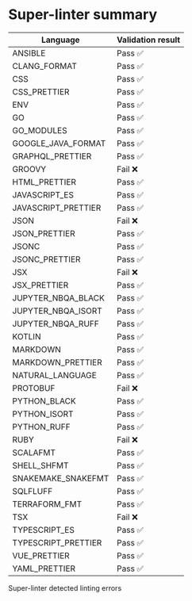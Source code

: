 # Super-linter summary

<!-- textlint-disable terminology -->

| Language            | Validation result |
| ------------------- | ----------------- |
| ANSIBLE             | Pass ✅           |
| CLANG_FORMAT        | Pass ✅           |
| CSS                 | Pass ✅           |
| CSS_PRETTIER        | Pass ✅           |
| ENV                 | Pass ✅           |
| GO                  | Pass ✅           |
| GO_MODULES          | Pass ✅           |
| GOOGLE_JAVA_FORMAT  | Pass ✅           |
| GRAPHQL_PRETTIER    | Pass ✅           |
| GROOVY              | Fail ❌           |
| HTML_PRETTIER       | Pass ✅           |
| JAVASCRIPT_ES       | Pass ✅           |
| JAVASCRIPT_PRETTIER | Pass ✅           |
| JSON                | Fail ❌           |
| JSON_PRETTIER       | Pass ✅           |
| JSONC               | Pass ✅           |
| JSONC_PRETTIER      | Pass ✅           |
| JSX                 | Fail ❌           |
| JSX_PRETTIER        | Pass ✅           |
| JUPYTER_NBQA_BLACK  | Pass ✅           |
| JUPYTER_NBQA_ISORT  | Pass ✅           |
| JUPYTER_NBQA_RUFF   | Pass ✅           |
| KOTLIN              | Pass ✅           |
| MARKDOWN            | Pass ✅           |
| MARKDOWN_PRETTIER   | Pass ✅           |
| NATURAL_LANGUAGE    | Pass ✅           |
| PROTOBUF            | Fail ❌           |
| PYTHON_BLACK        | Pass ✅           |
| PYTHON_ISORT        | Pass ✅           |
| PYTHON_RUFF         | Pass ✅           |
| RUBY                | Fail ❌           |
| SCALAFMT            | Pass ✅           |
| SHELL_SHFMT         | Pass ✅           |
| SNAKEMAKE_SNAKEFMT  | Pass ✅           |
| SQLFLUFF            | Pass ✅           |
| TERRAFORM_FMT       | Pass ✅           |
| TSX                 | Fail ❌           |
| TYPESCRIPT_ES       | Pass ✅           |
| TYPESCRIPT_PRETTIER | Pass ✅           |
| VUE_PRETTIER        | Pass ✅           |
| YAML_PRETTIER       | Pass ✅           |

<!-- textlint-enable terminology -->

Super-linter detected linting errors
